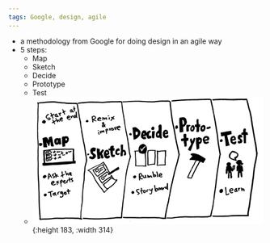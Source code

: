 ```yaml
---
tags: Google, design, agile
---
```


- a methodology from Google for doing design in an agile way
- 5 steps:
	- Map
	- Sketch
	- Decide
	- Prototype
	- Test
	- ![image.png](../assets/image_1703890088989_0.png){:height 183, :width 314}